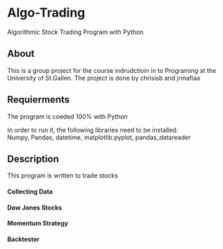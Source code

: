 # Algo-Trading
Algorithmic Stock Trading Program with Python


## About 
This is a group project for the course indrudctioin in to Programing at the University of St.Gallen. The project is done by chrisisb and jrmafiaa 

## Requierments  
The program is coeded 100% with Python

In order to run it, the following libraries need to be installed:    
Numpy, Pandas, datetime, matplotlib.pyplot, pandas_datareader

## Description

This program is written to trade stocks 

#### Collecting Data 

#### Dow Jones Stocks 

#### Momentum Strategy 

#### Backtester 
